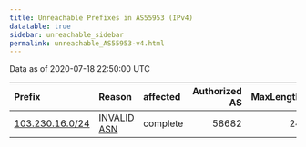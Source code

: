 ```yaml
---
title: Unreachable Prefixes in AS55953 (IPv4)
datatable: true
sidebar: unreachable_sidebar
permalink: unreachable_AS55953-v4.html
---
```


Data as of 2020-07-18 22:50:00 UTC


<div class="datatable-begin"></div>

| Prefix                                                   | Reason                                                                                                 | affected   |   Authorized AS |   MaxLength | Anchor                                       |   unreachable /24s |
|:---------------------------------------------------------|:-------------------------------------------------------------------------------------------------------|:-----------|----------------:|------------:|:---------------------------------------------|-------------------:|
| [103.230.16.0/24](https://stat.ripe.net/103.230.16.0/24) | [INVALID ASN](https://rpki-validator.ripe.net/announcement-preview?asn=AS55953&prefix=103.230.16.0/24) | complete   |           58682 |          24 | [APNIC](unreachable_APNIC_RPKI_Root-v4.html) |                  1 |

<div class="datatable-end"></div>